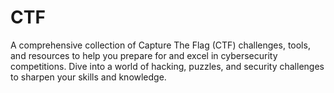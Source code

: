 # CTF
A comprehensive collection of Capture The Flag (CTF) challenges, tools, and resources to help you prepare for and excel in cybersecurity competitions. Dive into a world of hacking, puzzles, and security challenges to sharpen your skills and knowledge.
